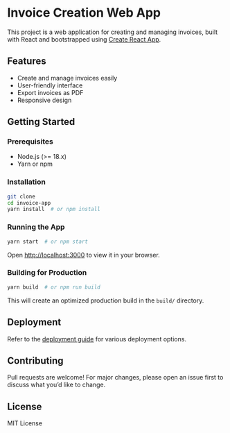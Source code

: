 # Invoice Creation Web App

This project is a web application for creating and managing invoices, built with React and bootstrapped using [Create React App](https://github.com/facebook/create-react-app).

## Features
- Create and manage invoices easily
- User-friendly interface
- Export invoices as PDF
- Responsive design

## Getting Started

### Prerequisites
- Node.js (>= 18.x)
- Yarn or npm

### Installation
```sh
git clone
cd invoice-app
yarn install  # or npm install
```

### Running the App
```sh
yarn start  # or npm start
```
Open [http://localhost:3000](http://localhost:3000) to view it in your browser.

### Building for Production
```sh
yarn build  # or npm run build
```
This will create an optimized production build in the `build/` directory.

## Deployment
Refer to the [deployment guide](https://facebook.github.io/create-react-app/docs/deployment) for various deployment options.

## Contributing
Pull requests are welcome! For major changes, please open an issue first to discuss what you’d like to change.

## License
MIT License

